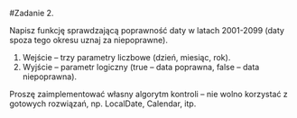 #Zadanie 2.

Napisz funkcję sprawdzającą poprawność daty w latach 2001-2099 (daty spoza tego okresu 
uznaj za niepoprawne).

1. Wejście – trzy parametry liczbowe (dzień, miesiąc, rok).
2. Wyjście – parametr logiczny (true – data poprawna, false – data niepoprawna).

Proszę zaimplementować własny algorytm kontroli – nie wolno korzystać z gotowych rozwiązań, 
np. LocalDate, Calendar, itp.